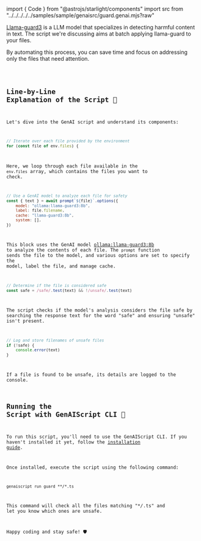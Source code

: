 import { Code } from "@astrojs/starlight/components"
import src from "../../../../../samples/sample/genaisrc/guard.genai.mjs?raw"


[Llama-guard3](https://ollama.com/library/llama-guard3) is a LLM model that specializes in detecting harmful content in text.
The script we're discussing aims at batch applying llama-guard to your files.

By automating this process, you can save time and focus on addressing only the files that need attention. 

<Code code={src} wrap={true} lang="js" title="guard.genai.mjs" />

## Line-by-Line Explanation of the Script 📜

Let's dive into the GenAI script and understand its components:

```js
// Iterate over each file provided by the environment
for (const file of env.files) {
```

Here, we loop through each file available in the `env.files` array, which contains the files you want to check.

```js
// Use a GenAI model to analyze each file for safety
const { text } = await prompt`${file}`.options({
    model: "ollama:llama-guard3:8b",
    label: file.filename,
    cache: "llama-guard3:8b",
    system: [],
})
```

This block uses the GenAI model [ollama:llama-guard3:8b](https://ollama.com/library/llama-guard3) to analyze the contents of each file. The `prompt` function sends the file to the model, and various options are set to specify the model, label the file, and manage cache.

```js
// Determine if the file is considered safe
const safe = /safe/.test(text) && !/unsafe/.test(text)
```

The script checks if the model's analysis considers the file safe by searching the response text for the word "safe" and ensuring "unsafe" isn't present.

```js
// Log and store filenames of unsafe files
if (!safe) {
    console.error(text)
}
```

If a file is found to be unsafe, its details are logged to the console.

## Running the Script with GenAIScript CLI 🚀

To run this script, you'll need to use the GenAIScript CLI. If you haven't installed it yet, follow the [installation guide](https://microsoft.github.io/genaiscript/getting-started/installation).

Once installed, execute the script using the following command:

```shell
genaiscript run guard **/*.ts
```

This command will check all the files matching "\*_/_.ts" and let you know which ones are unsafe.

Happy coding and stay safe! 🛡️